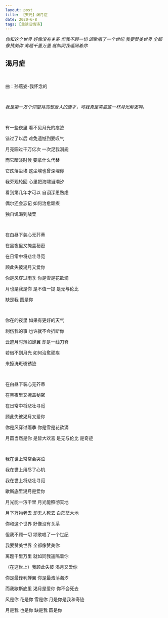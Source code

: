 ```yaml
---
layout: post
title: 【天光】渴月症
date: 2020-6-8
tags: [重读旧情诗]
---
```


*你和这个世界 好像没有关系 但我不顾一切 颂歌唱了一个世纪 我要赞美世界 全都像赞美你 离题千里万里 就如同我遥隔着你*

## 渴月症

<br>

曲：孙燕姿-我怀念的

<br>

*我是第一万个仰望月亮想爱人的庸才，可我真是需要这一杯月光解渴啊。*


<br>

有一些夜里 看不见月光的痕迹

错过了以后 难免遗憾到要叹气

月亮圆过千万亿次 一次足我溺毙

而它暗淡时候 要拿什么代替

它跌落尘埃 这尘埃也曾深埋你

我旁观轮回 心里把海啸当潮汐

看到第几年才可以 自诩深思熟虑

偶尔还会忘记 如何治愈顽疾

独自饥渴到战栗

<br>

在白昼下装心无芥蒂

在黑夜里又掩盖秘密

在日常中将悲壮寻觅

顾此失彼渴月又爱你

你是风穿过雨季 你是雪是花欲滴

月也是我是你 是不值一提 是无与伦比

缺是我 圆是你

<br>

你在的夜里 如果有更好的天气

刺伤我的事 也许就不会折断你

云遮月时薄如蝉翼 却是一线刀脊

若借不到月光 如何治愈顽疾

来擦洗斑斑锈迹 

<br>

在白昼下装心无芥蒂

在黑夜里又掩盖秘密

在日常中将悲壮寻觅

顾此失彼渴月又爱你

你是风穿过雨季 你是雪是花欲滴

月圆当然是你 是皆大欢喜 是无与伦比 是奇迹

<br>

我在世上常常会哭泣

我在世上用尽了心机

我在世上将悲壮寻觅

歇斯底里渴月是爱你

月光能一泻千里 月光能照彻天地

月下万物老去 却无人死去 白茫茫大地

你和这个世界 好像没有关系

但我不顾一切 颂歌唱了一个世纪

我要赞美世界 全都像赞美你

离题千里万里 就如同我遥隔着你

（在这世上）我顾此失彼 渴月又爱你

你是最锋利蝉翼 你是最浩荡潮汐

而我歇斯底里 渴月是爱你 你不会死去

风是你 花是你 雪是你 月是你是我和奇迹

月是我 也是你 缺是我 圆是你

<br>
<br>

